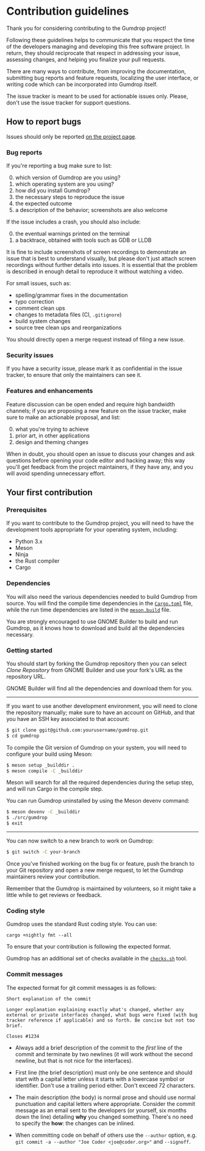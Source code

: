 # Contribution guidelines

Thank you for considering contributing to the Gumdrop project!

Following these guidelines helps to communicate that you respect the time of
the developers managing and developing this free software project. In return,
they should reciprocate that respect in addressing your issue, assessing
changes, and helping you finalize your pull requests.

There are many ways to contribute, from improving the documentation,
submitting bug reports and feature requests, localizing the user interface, or
writing code which can be incorporated into Gumdrop itself.

The issue tracker is meant to be used for actionable issues only. Please,
don't use the issue tracker for support questions.

## How to report bugs

Issues should only be reported [on the project page](https://github.com/regularhunter/gumdrop/issues/).

### Bug reports

If you're reporting a bug make sure to list:

 0. which version of Gumdrop are you using?
 0. which operating system are you using?
 0. how did you install Gumdrop?
 0. the necessary steps to reproduce the issue
 0. the expected outcome
 0. a description of the behavior; screenshots are also welcome

If the issue includes a crash, you should also include:

 0. the eventual warnings printed on the terminal
 0. a backtrace, obtained with tools such as GDB or LLDB

It is fine to include screenshots of screen recordings to demonstrate
an issue that is best to understand visually, but please don't just
attach screen recordings without further details into issues. It is
essential that the problem is described in enough detail to reproduce
it without watching a video.

For small issues, such as:

 - spelling/grammar fixes in the documentation
 - typo correction
 - comment clean ups
 - changes to metadata files (CI, `.gitignore`)
 - build system changes
 - source tree clean ups and reorganizations

You should directly open a merge request instead of filing a new issue.

### Security issues

If you have a security issue, please mark it as confidential in the issue
tracker, to ensure that only the maintainers can see it.

### Features and enhancements

Feature discussion can be open ended and require high bandwidth channels; if
you are proposing a new feature on the issue tracker, make sure to make
an actionable proposal, and list:

 0. what you're trying to achieve
 0. prior art, in other applications
 0. design and theming changes

When in doubt, you should open an issue to discuss your changes and ask
questions before opening your code editor and hacking away; this way you'll get
feedback from the project maintainers, if they have any, and you will avoid
spending unnecessary effort.

## Your first contribution

### Prerequisites

If you want to contribute to the Gumdrop project, you will need to have the
development tools appropriate for your operating system, including:

 - Python 3.x
 - Meson
 - Ninja
 - the Rust compiler
 - Cargo

### Dependencies

You will also need the various dependencies needed to build Gumdrop from
source. You will find the compile time dependencies in the
[`Cargo.toml`](./Cargo.toml) file, while the run time dependencies are listed
in the [`meson.build`](./meson.build) file.

You are strongly encouraged to use GNOME Builder to build and run Gumdrop,
as it knows how to download and build all the dependencies necessary.

### Getting started

You should start by forking the Gumdrop repository then you can select
*Clone Repository* from GNOME Builder and use your fork's URL as the repository
URL.

GNOME Builder will find all the dependencies and download them for you.

----

If you want to use another development environment, you will need to clone
the repository manually; make sure to have an account on GitHub, and that you
have an SSH key associated to that account:

```sh
$ git clone ggit@github.com:yourusername/gumdrop.git
$ cd gumdrop
```

To compile the Git version of Gumdrop on your system, you will need to
configure your build using Meson:

```sh
$ meson setup _builddir .
$ meson compile -C _builddir
```

Meson will search for all the required dependencies during the setup
step, and will run Cargo in the compile step.

You can run Gumdrop uninstalled by using the Meson devenv command:

```sh
$ meson devenv -C _builddir
$ ./src/gumdrop
$ exit
```

----

You can now switch to a new branch to work on Gumdrop:

```sh
$ git switch -C your-branch
```

Once you've finished working on the bug fix or feature, push the branch
to your Git repository and open a new merge request, to let the Gumdrop
maintainers review your contribution.

Remember that the Gumdrop is maintained by volunteers, so it might take a
little while to get reviews or feedback.

### Coding style

Gumdrop uses the standard Rust coding style. You can use:

    cargo +nightly fmt --all

To ensure that your contribution is following the expected format.

Gumdrop has an additional set of checks available in the
[`checks.sh`](./build-aux/checks.sh) tool.

### Commit messages

The expected format for git commit messages is as follows:

```plain
Short explanation of the commit

Longer explanation explaining exactly what's changed, whether any
external or private interfaces changed, what bugs were fixed (with bug
tracker reference if applicable) and so forth. Be concise but not too
brief.

Closes #1234
```

 - Always add a brief description of the commit to the _first_ line of
 the commit and terminate by two newlines (it will work without the
 second newline, but that is not nice for the interfaces).

 - First line (the brief description) must only be one sentence and
 should start with a capital letter unless it starts with a lowercase
 symbol or identifier. Don't use a trailing period either. Don't exceed
 72 characters.

 - The main description (the body) is normal prose and should use normal
 punctuation and capital letters where appropriate. Consider the commit
 message as an email sent to the developers (or yourself, six months
 down the line) detailing **why** you changed something. There's no need
 to specify the **how**: the changes can be inlined.

 - When committing code on behalf of others use the `--author` option, e.g.
 `git commit -a --author "Joe Coder <joe@coder.org>"` and `--signoff`.


